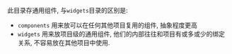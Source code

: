 此目录存通用组件, 与`widgets`目录的区别是:
- `components` 用来放可以在任何其他项目复用的组件, 抽象程度更高
- `widgets` 用来放项目级的通用组件, 他们的内部往往和项目有或多或少的绑定关系, 不容易放在其他项目中使用.
